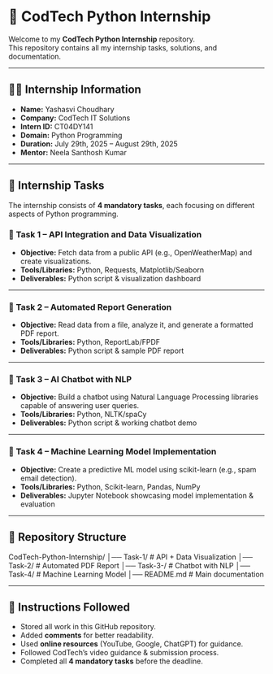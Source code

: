 # 🐍 CodTech Python Internship  

Welcome to my **CodTech Python Internship** repository.  
This repository contains all my internship tasks, solutions, and documentation.  

---

## 👨‍💻 Internship Information  
- **Name:** Yashasvi Choudhary  
- **Company:** CodTech IT Solutions  
- **Intern ID:** CT04DY141  
- **Domain:** Python Programming  
- **Duration:** July 29th, 2025 – August 29th, 2025  
- **Mentor:** Neela Santhosh Kumar  

---

## 📌 Internship Tasks  

The internship consists of **4 mandatory tasks**, each focusing on different aspects of Python programming.  

### 🔹 Task 1 – API Integration and Data Visualization  
- **Objective:** Fetch data from a public API (e.g., OpenWeatherMap) and create visualizations.  
- **Tools/Libraries:** Python, Requests, Matplotlib/Seaborn  
- **Deliverables:** Python script & visualization dashboard  

---

### 🔹 Task 2 – Automated Report Generation  
- **Objective:** Read data from a file, analyze it, and generate a formatted PDF report.  
- **Tools/Libraries:** Python, ReportLab/FPDF  
- **Deliverables:** Python script & sample PDF report  

---

### 🔹 Task 3 – AI Chatbot with NLP  
- **Objective:** Build a chatbot using Natural Language Processing libraries capable of answering user queries.  
- **Tools/Libraries:** Python, NLTK/spaCy  
- **Deliverables:** Python script & working chatbot demo  

---

### 🔹 Task 4 – Machine Learning Model Implementation  
- **Objective:** Create a predictive ML model using scikit-learn (e.g., spam email detection).  
- **Tools/Libraries:** Python, Scikit-learn, Pandas, NumPy  
- **Deliverables:** Jupyter Notebook showcasing model implementation & evaluation  

---

## 📂 Repository Structure  
CodTech-Python-Internship/
│── Task-1/ # API + Data Visualization
│── Task-2/ # Automated PDF Report
│── Task-3-/ # Chatbot with NLP
│── Task-4/ # Machine Learning Model
│── README.md # Main documentation


---

## 📝 Instructions Followed  
- Stored all work in this GitHub repository.  
- Added **comments** for better readability.  
- Used **online resources** (YouTube, Google, ChatGPT) for guidance.  
- Followed CodTech’s video guidance & submission process.  
- Completed all **4 mandatory tasks** before the deadline.  
